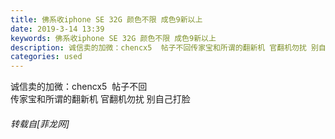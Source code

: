 ```yaml
---
title: 佛系收iphone SE 32G 颜色不限 成色9新以上
date: 2019-3-14 13:39
keywords: 佛系收iphone SE 32G 颜色不限 成色9新以上
description: 诚信卖的加微：chencx5  帖子不回传家宝和所谓的翻新机 官翻机勿扰 别自己打脸
categories: used
---
```

<td class="t_f" id="postmessage_3222640">

诚信卖的加微：chencx5  帖子不回<br/>
传家宝和所谓的翻新机 官翻机勿扰 别自己打脸</td>
###### 转载自[菲龙网]